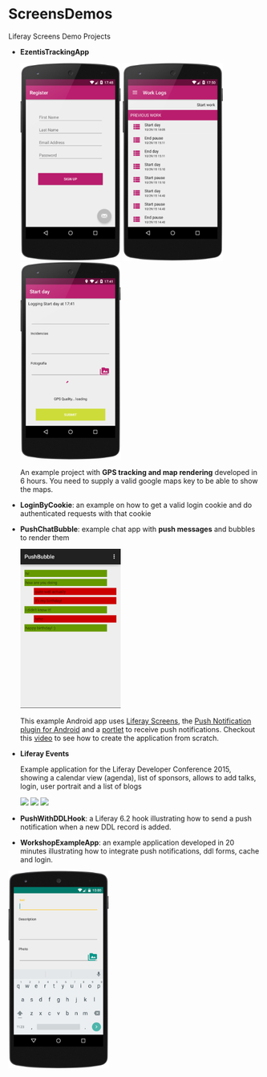 # ScreensDemos
Liferay Screens Demo Projects

* **EzentisTrackingApp**

	<img src="EzentisTrackingApp/images/signup.png" width="200px" />
	<img src="EzentisTrackingApp/images/list.png" width="200px" />
	<img src="EzentisTrackingApp/images/form.png" width="200px" />

	
	An example project with **GPS tracking and map rendering** developed in 6 hours. You need to supply a valid google maps key to be able to show the maps.
	
* **LoginByCookie**: an example on how to get a valid login cookie and do authenticated requests with that cookie

* **PushChatBubble**: example chat app with **push messages** and bubbles to render them

	<img src="PushChatBubble/images/PushBubble.png" width="200px" />
	
	This example Android app uses [Liferay Screens](https://github.com/liferay/liferay-screens/), the [Push Notification plugin for Android](https://github.com/brunofarache/liferay-push-android) and a [portlet](https://github.com/liferay/liferay-plugins/tree/master/portlets/push-notifications-portlet) to receive push notifications. Checkout this [video](https://www.youtube.com/watch?v=4LjutX0dcRw) to see how to create the application from scratch.
	
* **Liferay Events**

	Example application for the Liferay Developer Conference 2015, showing a calendar view (agenda), list of sponsors, allows to add talks, login, user portrait and a list of blogs
	
	<img src="https://raw.githubusercontent.com/nhpatt/liferay-events/master/images/list.png" width="200px"/>
	<img src="https://raw.githubusercontent.com/nhpatt/liferay-events/master/images/menu.png" width="200px"/>
	<img src="https://raw.githubusercontent.com/nhpatt/liferay-events/master/images/webview.png" width="200px"/>
	
* **PushWithDDLHook**: a Liferay 6.2 hook illustrating how to send a push notification when a new DDL record is added.

* **WorkshopExampleApp**: an example application developed in 20 minutes illustrating how to integrate push notifications, ddl forms, cache and login.

<img src="WorkshopExampleApp/images/WorkshopExample.png" width="200px"/>